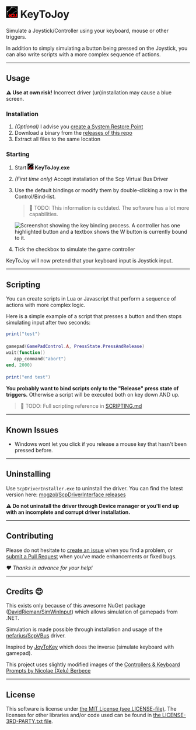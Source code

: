 # ![](KeyToJoy/Graphics/Icons/icon32.png?raw=true) KeyToJoy
Simulate a Joystick/Controller using your keyboard, mouse or other triggers.

In addition to simply simulating a button being pressed on the Joystick, you
can also write scripts with a more complex sequence of actions.

---

## Usage

**⚠ Use at own risk!** Incorrect driver (un)installation may cause a blue
screen.

### Installation

1. *(Optional)* I advise you [create a System Restore
   Point](https://support.microsoft.com/en-us/windows/create-a-system-restore-point-77e02e2a-3298-c869-9974-ef5658ea3be9)
2. Download a binary from the [releases of this
   repo](https://github.com/luttje/KeyToJoy/releases)
3. Extract all files to the same location

### Starting

1. Start **![](KeyToJoy/Graphics/Icons/icon16.png?raw=true) KeyToJoy.exe**
2. *(First time only)* Accept installation of the Scp Virtual Bus Driver
3. Use the default bindings or modify them by double-clicking a row in the
   Control/Bind-list.

   > 🚧 TODO: This information is outdated. The software has a lot more
   > capabilities.

   ![Screenshot showing the key binding process. A controller has one
   highlighted button and a textbox shows the W button is currently bound to
   it.](.github/screenshot.png)

4. Tick the checkbox to simulate the game controller

KeyToJoy will now pretend that your keyboard input is Joystick input.

---

## Scripting

You can create scripts in Lua or Javascript that perform a sequence of
actions with more complex logic.

Here is a simple example of a script that presses a button and then stops
simulating input after two seconds:
```lua
print("test")

gamepad(GamePadControl.A, PressState.PressAndRelease)
wait(function()
   app_command("abort")
end, 2000)

print("end test")
```

**You probably want to bind scripts only to the "Release" press state of
triggers.** Otherwise a script will be executed both on key down AND up.

> 🚧 TODO: Full scripting reference in [SCRIPTING.md](SCRIPTING.md)

---

## Known Issues

- Windows wont let you click if you release a mouse key that hasn't been
  pressed before.

---

## Uninstalling

Use `ScpDriverInstaller.exe` to uninstall the driver. You can find the
latest version here: [mogzol/ScpDriverInterface
releases](https://github.com/mogzol/ScpDriverInterface/releases)

**⚠ Do not uninstall the driver through Device manager or you'll end up with
an incomplete and corrupt driver installation.**

---

## Contributing

Please do not hesitate to [create an issue](/../../issues/new/) when you
find a problem, or [submit a Pull Request](/../../pulls/) when you've made
enhancements or fixed bugs.

*♥ Thanks in advance for your help!*

---

## Credits 😍

This exists only because of this awesome NuGet package
([DavidRieman/SimWinInput](https://github.com/DavidRieman/SimWinInput))
which allows simulation of gamepads from .NET.

Simulation is made possible through installation and usage of the
[nefarius/ScpVBus](https://github.com/nefarius/ScpVBus) driver. 

Inspired by [JoyToKey](https://joytokey.net/en/) which does the inverse
(simulate keyboard with gamepad).

This project uses slightly modified images of the [Controllers & Keyboard
Prompts by Nicolae (Xelu) Berbece](https://thoseawesomeguys.com/prompts/)

---

## License

This software is license under [the MIT License (see
LICENSE-file)](LICENSE). The licenses for other libraries and/or code used
can be found in [the LICENSE-3RD-PARTY.txt file](LICENSE-3RD-PARTY.txt).